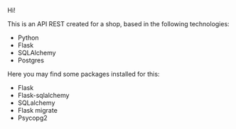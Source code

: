 Hi! 

This is an API REST created for a shop, based in the following technologies:

- Python
- Flask
- SQLAlchemy
- Postgres

Here you may find some packages installed for this:

- Flask
- Flask-sqlalchemy
- SQLalchemy
- Flask migrate
- Psycopg2
